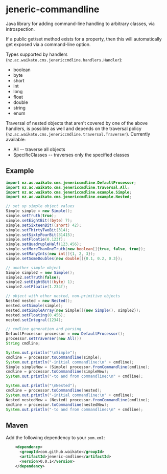 # jeneric-commandline

Java library for adding command-line handling to arbitrary classes, via 
introspection.

If a public get/set method exists for a property, then this will automatically
get exposed via a command-line option.

Types supported by handlers (`nz.ac.waikato.cms.jenericcmdline.handlers.Handler`):
* boolean
* byte
* short
* int
* long
* float
* double
* string
* enum

Traversal of nested objects that aren't covered by one of the above handlers,
is possible as well and depends on the traversal policy 
(`nz.ac.waikato.cms.jenericcmdline.traversal.Traverser`). Currently available:
* All -- traverse all objects
* SpecificClasses -- traverses only the specified classes


## Example

```java
import nz.ac.waikato.cms.jenericcmdline.DefaultProcessor;
import nz.ac.waikato.cms.jenericcmdline.traversal.All;
import nz.ac.waikato.cms.jenericcmdline.example.Simple;
import nz.ac.waikato.cms.jenericcmdline.example.Nested;

// set up simple object values
Simple simple = new Simple();
simple.setTruth(true);
simple.setEightBit((byte) 7);
simple.setSixteenBit((short) 42);
simple.setThirtyTwoBit(314);
simple.setSixtyFourBit(31415);
simple.setFloatie(0.123f);
simple.setQuadrupleHalf(123.456);
simple.setMoreThanOneTruth(new boolean[]{true, false, true});
simple.setManyInts(new int[]{1, 2, 3});
simple.setSomeDoubles(new double[]{0.1, 0.2, 0.3});

// another simple object
Simple simple2 = new Simple();
simple2.setTruth(false);
simple2.setEightBit((byte) 1);
simple2.setFloatie(1.234f);

// object with other nested, non-primitive objects
Nested nested = new Nested();
nested.setSimple(simple);
nested.setSimpleArray(new Simple[]{new Simple(), simple2});
nested.setFloating(0.456);
nested.setIntegral(1234);

// cmdline generation and parsing
DefaultProcessor processor = new DefaultProcessor();
processor.setTraverser(new All())
String cmdline;

System.out.println("\nSimple");
cmdline = processor.toCommandline(simple);
System.out.println("-initial commandline:\n" + cmdline);
Simple simpleNew = (Simple) processor.fromCommandline(cmdline);
cmdline = processor.toCommandline(simpleNew);
System.out.println("-to and from commandline:\n" + cmdline);

System.out.println("\nNested");
cmdline = processor.toCommandline(nested);
System.out.println("-initial commandline:\n" + cmdline);
Nested nestedNew = (Nested) processor.fromCommandline(cmdline);
cmdline = processor.toCommandline(nestedNew);
System.out.println("-to and from commandline:\n" + cmdline);
```

## Maven

Add the following dependency to your `pom.xml`:

```xml
    <dependency>
      <groupId>com.github.waikato</groupId>
      <artifactId>jeneric-cmdline</artifactId>
      <version>0.0.1</version>
    </dependency>
```
